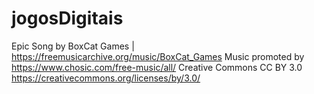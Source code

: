 # jogosDigitais

Epic Song by BoxCat Games | https://freemusicarchive.org/music/BoxCat_Games
Music promoted by https://www.chosic.com/free-music/all/
Creative Commons CC BY 3.0
https://creativecommons.org/licenses/by/3.0/
 